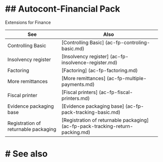 ﻿---
Title: "Financial Pack"
Author: 
Ms. custom: on
Ms date: 
reviewer: Ms.
Ms. suite:
Ms. _pltfrm tgt:
Ms. topic: article
Ms-prod: 
Ms. translationtype: Human Translation
Ms. sourcegitcommit: 
Ms. openlocfilehash:
Ms. contentlocale: cs-cz
Ms. lasthandoff: 

---

# ## <a name = "ac-fp-financial-pack" > </a> Autocont-Financial Pack

Extensions for Finance

| See | Also |
|-------------------------|------------------------------------------------------------------|
| Controlling Basic | [Controlling Basic] (ac-fp-controling-basic.md) |
| Insolvency register | [Insolvency register] (ac-fp-insolvence-register.md) |
| Factoring | [Factoring] (ac-fp-factoring.md) |
| More remittances | [More remittances] (ac-fp-multiple-payments.md) |
| Fiscal printer | [Fiscal printers] (ac-fp-fiscal-printers.md) |
| Evidence packaging base | [Evidence packaging base] (ac-fp-pack-tracking-basic.md) |
| Registration of returnable packaging | [Registration of returnable packaging] (ac-fp-pack-tracking-return-packing.md) |


# # See also

